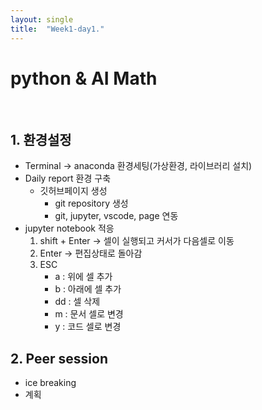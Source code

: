 ```yaml
---
layout: single
title:  "Week1-day1."
---
```



# python & AI Math

<br>   

## 1. 환경설정

- Terminal -> anaconda 환경세팅(가상환경, 라이브러리 설치)
- Daily report 환경 구축
    - 깃허브페이지 생성
        - git repository 생성
        - git, jupyter, vscode, page 연동
- jupyter notebook 적응 
    1. shift + Enter -> 셀이 실행되고 커서가 다음셀로 이동
    2. Enter -> 편집상태로 돌아감
    3. ESC
        * a : 위에 셀 추가
        * b : 아래에 셀 추가
        * dd : 셀 삭제
        * m : 문서 셀로 변경
        * y : 코드 셀로 변경
    


## 2. Peer session 

- ice breaking
- 계획